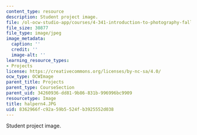 ```yaml
---
content_type: resource
description: Student project image.
file: /ol-ocw-studio-app/courses/4-341-introduction-to-photography-fall-2002/8362966fc92a59b5524fb3925552d038_halpern4.JPG
file_size: 30877
file_type: image/jpeg
image_metadata:
  caption: ''
  credit: ''
  image-alt: ''
learning_resource_types:
- Projects
license: https://creativecommons.org/licenses/by-nc-sa/4.0/
ocw_type: OCWImage
parent_title: Projects
parent_type: CourseSection
parent_uid: 34260936-dd81-9b86-831b-996996bc9909
resourcetype: Image
title: halpern4.JPG
uid: 8362966f-c92a-59b5-524f-b3925552d038
---
```

Student project image.